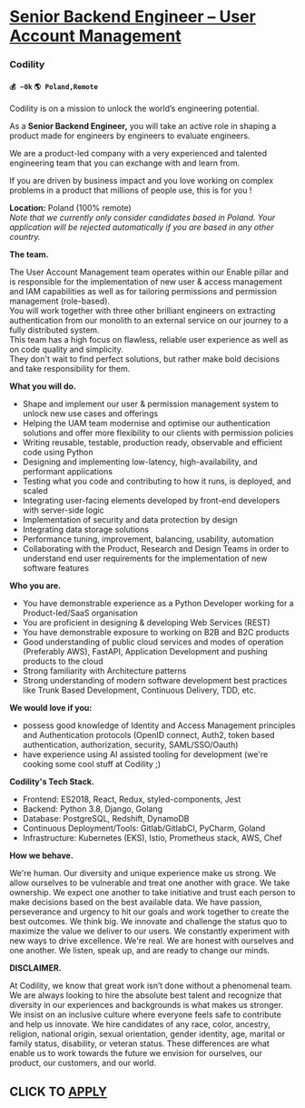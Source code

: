 # [Senior Backend Engineer – User Account Management](https://www.remotewlb.com/apply/senior-backend-engineer-user-account-management)  
### Codility  
#### `💰 ~0k` `🌎 Poland,Remote`  

Codility is on a mission to unlock the world’s engineering potential.

As a **Senior Backend Engineer,** you will take an active role in shaping a product made for engineers by engineers to evaluate engineers.

We are a product-led company with a very experienced and talented engineering team that you can exchange with and learn from.

If you are driven by business impact and you love working on complex problems in a product that millions of people use, this is for you !

 **Location:** Poland (100% remote)  
 _Note that we currently only consider candidates based in Poland. Your application will be rejected automatically if you are based in any other country._

 **The team.**

The User Account Management team operates within our Enable pillar and is responsible for the implementation of new user & access management and IAM capabilities as well as for tailoring permissions and permission management (role-based).  
You will work together with three other brilliant engineers on extracting authentication from our monolith to an external service on our journey to a fully distributed system.  
This team has a high focus on flawless, reliable user experience as well as on code quality and simplicity.  
They don't wait to find perfect solutions, but rather make bold decisions and take responsibility for them.

 **What you will do.**

  * Shape and implement our user & permission management system to unlock new use cases and offerings
  * Helping the UAM team modernise and optimise our authentication solutions and offer more flexibility to our clients with permission policies
  * Writing reusable, testable, production ready, observable and efficient code using Python
  * Designing and implementing low-latency, high-availability, and performant applications
  * Testing what you code and contributing to how it runs, is deployed, and scaled
  * Integrating user-facing elements developed by front-end developers with server-side logic
  * Implementation of security and data protection by design
  * Integrating data storage solutions
  * Performance tuning, improvement, balancing, usability, automation
  * Collaborating with the Product, Research and Design Teams in order to understand end user requirements for the implementation of new software features

 **Who you are.**

  * You have demonstrable experience as a Python Developer working for a Product-led/SaaS organisation
  * You are proficient in designing & developing Web Services (REST)
  * You have demonstrable exposure to working on B2B and B2C products
  * Good understanding of public cloud services and modes of operation (Preferably AWS), FastAPI, Application Development and pushing products to the cloud
  * Strong familiarity with Architecture patterns
  * Strong understanding of modern software development best practices like Trunk Based Development, Continuous Delivery, TDD, etc. 

**We would love if you:**

  * possess good knowledge of Identity and Access Management principles and Authentication protocols (OpenID connect, Auth2, token based authentication, authorization, security, SAML/SSO/Oauth)
  * have experience using AI assisted tooling for development (we're cooking some cool stuff at Codility ;) 

**Codility's Tech Stack.**

  * Frontend: ES2018, React, Redux, styled-components, Jest
  * Backend: Python 3.8, Django, Golang
  * Database: PostgreSQL, Redshift, DynamoDB
  * Continuous Deployment/Tools: Gitlab/GitlabCI, PyCharm, Goland
  * Infrastructure: Kubernetes (EKS), Istio, Prometheus stack, AWS, Chef

 **How we behave.**

We're human. Our diversity and unique experience make us strong. We allow ourselves to be vulnerable and treat one another with grace. We take ownership. We expect one another to take initiative and trust each person to make decisions based on the best available data. We have passion, perseverance and urgency to hit our goals and work together to create the best outcomes. We think big. We innovate and challenge the status quo to maximize the value we deliver to our users. We constantly experiment with new ways to drive excellence. We're real. We are honest with ourselves and one another. We listen, speak up, and are ready to change our minds.

 **DISCLAIMER.**

At Codility, we know that great work isn’t done without a phenomenal team. We are always looking to hire the absolute best talent and recognize that diversity in our experiences and backgrounds is what makes us stronger. We insist on an inclusive culture where everyone feels safe to contribute and help us innovate. We hire candidates of any race, color, ancestry, religion, national origin, sexual orientation, gender identity, age, marital or family status, disability, or veteran status. These differences are what enable us to work towards the future we envision for ourselves, our product, our customers, and our world.

  
## CLICK TO [APPLY](https://www.remotewlb.com/apply/senior-backend-engineer-user-account-management)

